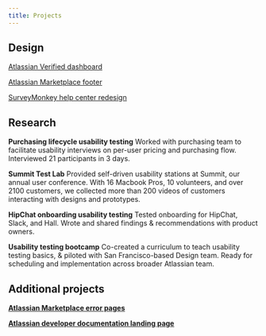 ```yaml
---
title: Projects
---
```


## Design

[Atlassian Verified dashboard](/projects/atlassian-verified-dashboard/)

[Atlassian Marketplace footer](/projects/marketplace-footer/)

[SurveyMonkey help center redesign](/projects/surveymonkey-help-center/)


## Research

**Purchasing lifecycle usability testing**
  Worked with purchasing team to facilitate usability interviews on per-user pricing and purchasing flow. Interviewed 21 participants in 3 days.

**Summit Test Lab**
  Provided self-driven usability stations at Summit, our annual user conference. With 16 Macbook Pros, 10 volunteers, and over 2100 customers, we collected more than 200 videos of customers interacting with designs and prototypes.

**HipChat onboarding usability testing**
  Tested onboarding for HipChat, Slack, and Hall. Wrote and shared findings & recommendations with product owners.

**Usability testing bootcamp**
  Co-created a curriculum to teach usability testing basics, & piloted with San Francisco-based Design team. Ready for scheduling and implementation across broader Atlassian team.

## Additional projects

**[Atlassian Marketplace error pages](/projects/marketplace-error-pages/)**

**[Atlassian developer documentation landing page](/projects/dac-redesign/)**